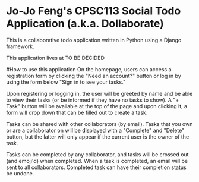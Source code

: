 # Jo-Jo Feng's CPSC113 Social Todo Application (a.k.a. Dollaborate)
This is a collaborative todo application written in Python using a Django framework.

This application lives at TO BE DECIDED

#How to use this application
On the homepage, users can access a registration form by clicking the "Need an account?" button or log in by using the form below "Sign in to see your tasks."

Upon registering or logging in, the user will be greeted by name and be able to view their tasks (or be informed if they have no tasks to show). A "+ Task" button will be available at the top of the page and upon clicking it, a form will drop down that can be filled out to create a task.

Tasks can be shared with other collaborators (by email). Tasks that you own or are a collaborator on will be displayed with a "Complete" and "Delete" button, but the latter will only appear if the current user is the owner of the task.

Tasks can be completed by any collaborator, and tasks will be crossed out (and emoji'd) when completed. When a task is completed, an email will be sent to all collaborators. Completed task can have their completion status be undone.
